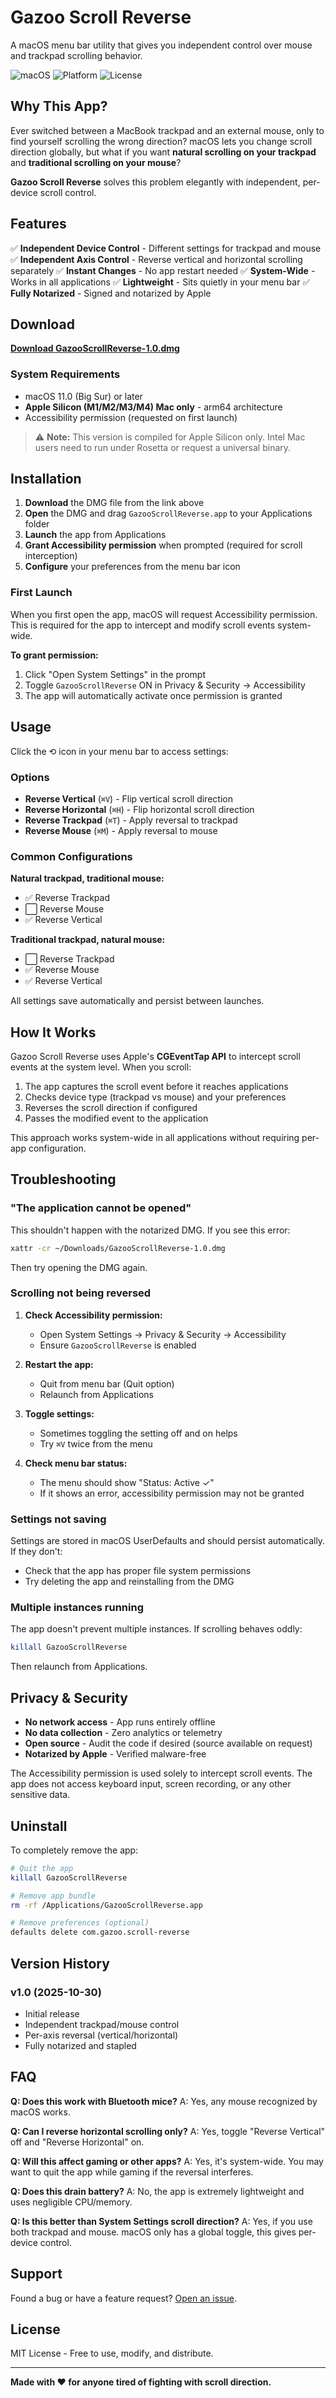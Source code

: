 # Gazoo Scroll Reverse

A macOS menu bar utility that gives you independent control over mouse and trackpad scrolling behavior.

![macOS](https://img.shields.io/badge/macOS-11.0+-blue)
![Platform](https://img.shields.io/badge/platform-Apple%20Silicon%20(arm64)-lightgrey)
![License](https://img.shields.io/badge/license-MIT-green)

## Why This App?

Ever switched between a MacBook trackpad and an external mouse, only to find yourself scrolling the wrong direction? macOS lets you change scroll direction globally, but what if you want **natural scrolling on your trackpad** and **traditional scrolling on your mouse**?

**Gazoo Scroll Reverse** solves this problem elegantly with independent, per-device scroll control.

## Features

✅ **Independent Device Control** - Different settings for trackpad and mouse
✅ **Independent Axis Control** - Reverse vertical and horizontal scrolling separately
✅ **Instant Changes** - No app restart needed
✅ **System-Wide** - Works in all applications
✅ **Lightweight** - Sits quietly in your menu bar
✅ **Fully Notarized** - Signed and notarized by Apple

## Download

**[Download GazooScrollReverse-1.0.dmg](https://github.com/AnxietyLab/gazoo-scroll-reverse/releases/latest)**

### System Requirements

- macOS 11.0 (Big Sur) or later
- **Apple Silicon (M1/M2/M3/M4) Mac only** - arm64 architecture
- Accessibility permission (requested on first launch)

> ⚠️ **Note:** This version is compiled for Apple Silicon only. Intel Mac users need to run under Rosetta or request a universal binary.

## Installation

1. **Download** the DMG file from the link above
2. **Open** the DMG and drag `GazooScrollReverse.app` to your Applications folder
3. **Launch** the app from Applications
4. **Grant Accessibility permission** when prompted (required for scroll interception)
5. **Configure** your preferences from the menu bar icon

### First Launch

When you first open the app, macOS will request Accessibility permission. This is required for the app to intercept and modify scroll events system-wide.

**To grant permission:**
1. Click "Open System Settings" in the prompt
2. Toggle `GazooScrollReverse` ON in Privacy & Security → Accessibility
3. The app will automatically activate once permission is granted

## Usage

Click the ⟲ icon in your menu bar to access settings:

### Options

- **Reverse Vertical** (`⌘V`) - Flip vertical scroll direction
- **Reverse Horizontal** (`⌘H`) - Flip horizontal scroll direction
- **Reverse Trackpad** (`⌘T`) - Apply reversal to trackpad
- **Reverse Mouse** (`⌘M`) - Apply reversal to mouse

### Common Configurations

**Natural trackpad, traditional mouse:**
- ✅ Reverse Trackpad
- ⬜ Reverse Mouse
- ✅ Reverse Vertical

**Traditional trackpad, natural mouse:**
- ⬜ Reverse Trackpad
- ✅ Reverse Mouse
- ✅ Reverse Vertical

All settings save automatically and persist between launches.

## How It Works

Gazoo Scroll Reverse uses Apple's **CGEventTap API** to intercept scroll events at the system level. When you scroll:

1. The app captures the scroll event before it reaches applications
2. Checks device type (trackpad vs mouse) and your preferences
3. Reverses the scroll direction if configured
4. Passes the modified event to the application

This approach works system-wide in all applications without requiring per-app configuration.

## Troubleshooting

### "The application cannot be opened"

This shouldn't happen with the notarized DMG. If you see this error:

```bash
xattr -cr ~/Downloads/GazooScrollReverse-1.0.dmg
```

Then try opening the DMG again.

### Scrolling not being reversed

1. **Check Accessibility permission:**
   - Open System Settings → Privacy & Security → Accessibility
   - Ensure `GazooScrollReverse` is enabled

2. **Restart the app:**
   - Quit from menu bar (Quit option)
   - Relaunch from Applications

3. **Toggle settings:**
   - Sometimes toggling the setting off and on helps
   - Try `⌘V` twice from the menu

4. **Check menu bar status:**
   - The menu should show "Status: Active ✓"
   - If it shows an error, accessibility permission may not be granted

### Settings not saving

Settings are stored in macOS UserDefaults and should persist automatically. If they don't:
- Check that the app has proper file system permissions
- Try deleting the app and reinstalling from the DMG

### Multiple instances running

The app doesn't prevent multiple instances. If scrolling behaves oddly:
```bash
killall GazooScrollReverse
```
Then relaunch from Applications.

## Privacy & Security

- **No network access** - App runs entirely offline
- **No data collection** - Zero analytics or telemetry
- **Open source** - Audit the code if desired (source available on request)
- **Notarized by Apple** - Verified malware-free

The Accessibility permission is used solely to intercept scroll events. The app does not access keyboard input, screen recording, or any other sensitive data.

## Uninstall

To completely remove the app:

```bash
# Quit the app
killall GazooScrollReverse

# Remove app bundle
rm -rf /Applications/GazooScrollReverse.app

# Remove preferences (optional)
defaults delete com.gazoo.scroll-reverse
```

## Version History

### v1.0 (2025-10-30)
- Initial release
- Independent trackpad/mouse control
- Per-axis reversal (vertical/horizontal)
- Fully notarized and stapled

## FAQ

**Q: Does this work with Bluetooth mice?**
A: Yes, any mouse recognized by macOS works.

**Q: Can I reverse horizontal scrolling only?**
A: Yes, toggle "Reverse Vertical" off and "Reverse Horizontal" on.

**Q: Will this affect gaming or other apps?**
A: Yes, it's system-wide. You may want to quit the app while gaming if the reversal interferes.

**Q: Does this drain battery?**
A: No, the app is extremely lightweight and uses negligible CPU/memory.

**Q: Is this better than System Settings scroll direction?**
A: Yes, if you use both trackpad and mouse. macOS only has a global toggle, this gives per-device control.

## Support

Found a bug or have a feature request? [Open an issue](https://github.com/AnxietyLab/gazoo-scroll-reverse/issues).

## License

MIT License - Free to use, modify, and distribute.

---

**Made with ❤️ for anyone tired of fighting with scroll direction.**
